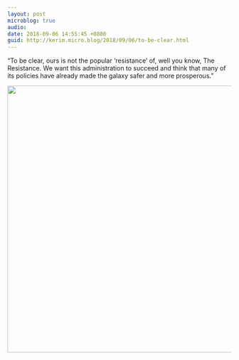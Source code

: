 ```yaml
---
layout: post
microblog: true
audio: 
date: 2018-09-06 14:55:45 +0800
guid: http://kerim.micro.blog/2018/09/06/to-be-clear.html
---
```

“To be clear, ours is not the popular ‘resistance’ of, well you know, The Resistance. We want this administration to succeed and think that many of its policies have already made the galaxy safer and more prosperous.”

<img src="http://micro.oxus.net/uploads/2018/0aa52cf2dc.jpg" width="600" height="600" />
